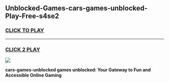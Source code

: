 
## Unblocked-Games-cars-games-unblocked-Play-Free-s4se2
<h3>
<a href="https://premium76.site?title=cars-games-unblocked&ref=20A">CLICK TO PLAY</a></h3>
<hr>

<h3>
<a href="https://premium76.site?title=cars-games-unblocked&ref=20A">CLICK 2 PLAY</a>
  
</h3>

<a href="https://premium76.site?title=cars-games-unblocked&ref=20A"><img src="https://clearcache.store/games.png"></a>


**cars-games-unblocked games unblocked: Your Gateway to Fun and Accessible Online Gaming**
